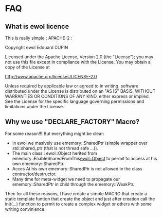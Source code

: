 FAQ
===

What is ewol licence
--------------------

This is really simple : APACHE-2 :

Copyright ewol Edouard DUPIN

Licensed under the Apache License, Version 2.0 (the "License");
you may not use this file except in compliance with the License.
You may obtain a copy of the License at

<http://www.apache.org/licenses/LICENSE-2.0>

Unless required by applicable law or agreed to in writing, software
distributed under the License is distributed on an "AS IS" BASIS,
WITHOUT WARRANTIES OR CONDITIONS OF ANY KIND, either express or implied.
See the License for the specific language governing permissions and
limitations under the License.




Why we use "DECLARE_FACTORY" Macro?
-----------------------------------

For some reason!!! But everything might be clear:
- In ewol we masively use ememory::SharedPtr (simple wrapper over std::shared_ptr (that is not thread safe ...)).
- The main class : ewol::Object herited from ememory::EnableSharedFromThis<ewol::Object> to permit to access at his own ememory::SharedPtr.
- Acces At his own ememory::SharedPtr is not allowed in the class contructor/destructor.
- Many time for meta-widget we need to propagate our ememory::SharedPtr in child through the ememory::WeakPtr.

Then for all these reasons, I have create a simple MACRO that create a static template funtion that create the object and just after 
creation call the init(...) function to permit to create a complex widget or others with some writing convinience.



